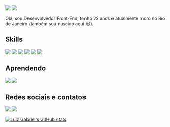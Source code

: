<img src="https://i.imgur.com/pPHCIwR.gif" />
<img src="https://imgur.com/it55MM7.png" />

Olá, sou Desenvolvedor Front-End, tenho 22 anos e atualmente moro no Rio de Janeiro (também sou nascido aqui 😃). 

## Skills
<img src="https://img.shields.io/badge/HTML5-E34F26?style=for-the-badge&logo=html5&logoColor=white" />  <img src="https://img.shields.io/badge/CSS3-1572B6?style=for-the-badge&logo=css3&logoColor=white" />  <img src="https://img.shields.io/badge/JavaScript-323330?style=for-the-badge&logo=javascript&logoColor=F7DF1E" />  <img src="https://img.shields.io/badge/React-20232A?style=for-the-badge&logo=react&logoColor=61DAFB" />  <img src="https://img.shields.io/badge/Redux-593D88?style=for-the-badge&logo=redux&logoColor=white" />  <img src="https://img.shields.io/badge/Git-E34F26?style=for-the-badge&logo=git&logoColor=white" />

## Aprendendo
<img src="https://img.shields.io/badge/Tailwind_CSS-38B2AC?style=for-the-badge&logo=tailwind-css&logoColor=white" />  <img src="https://img.shields.io/badge/Docker-2496ED?style=for-the-badge&logo=docker&logoColor=white" />

## Redes sociais e contatos
<a href="https://www.linkedin.com/in/theluizgabriel/">
  <img src="https://img.shields.io/badge/LinkedIn-0077B5?style=for-the-badge&logo=linkedin&logoColor=white" />
</a>
<a href="mailto:lgabrielpessoal@gmail.com">
 	<img src="https://img.shields.io/badge/Gmail-D14836?style=for-the-badge&logo=gmail&logoColor=white" />
</ a>

![Luiz Gabriel's GitHub stats](https://github-readme-stats.vercel.app/api?username=theluizgabriel&count_private=true)
